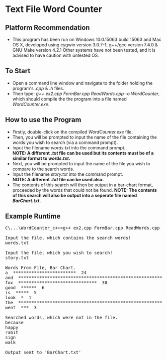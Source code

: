 # Text File Word Counter

## Platform Recommendation
* This program has been run on Windows 10.0.15063 build 15063 and Mac OS X, developed using cygwin version 3.0.7-1, g++/gcc version 7.4.0 & GNU Make version 4.2.1 Other systems have not been tested, and it is advised to have caution with untested OS.

## To Start
* Open a command line window and navigate to the folder holding the program's *.cpp* & *.h* files.
* Then type: *g++ ex2.cpp FormBar.cpp ReadWords.cpp -o WordCounter*, which should compile the the program into a file named *WordCounter.exe*.

## How to use the Program
* Firstly, double-click on the compiled *WordCounter.exe* file.
* Then, you will be prompted to input the name of the file containing the words you wish to search (via a command prompt).
* Input the filename *words.txt* into the command prompt.  
**NOTE: A different *.txt* file can be used but its contents must be of a similar format to *words.txt*.**  
* Next, you will be prompted to input the name of the file you wish to compare to the search words.
* Input the filename *story.txt* into the command prompt.   
**NOTE: A different *.txt* file can be used also.**
* The contents of this search will then be output in a bar-chart format, proceeded by the words that could not be found.
**NOTE: The contents of this search will also be output into a seperate file named *BarChart.txt*.**

## Example Runtime
<pre>
C\...\WordCounter_c++>g++ ex2.cpp FormBar.cpp ReadWords.cpp -o WordCounter

Input the file, which contains the search words!
words.txt

Input the file, which you wish to search!
story.txt

Words From File, Bar Chart.
a  ************************  24
and  **********************************************************  58
fox  ******************************  30
good  ******  6
is  *****  5
look  *  1
the  *******************************************************************************  79
went  ***  3

Searched words, which were not in the file.
because
happy
rabit
sign
walk

Output sent to 'BarChart.txt'
</pre>

